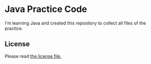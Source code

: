 # Java Practice Code

I'm learning Java and created this repository to collect all files of the practice.

## License

Please read [the license file.](LICENSE)